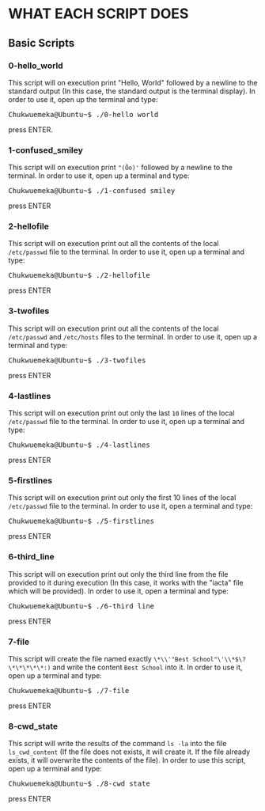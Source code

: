 # WHAT EACH SCRIPT DOES

## Basic Scripts

### 0-hello_world
This script will on execution print "Hello, World" followed by a newline to the standard output (In this case, the standard output is the terminal display). In order to use it, open up the terminal and type: 
<pre>
Chukwuemeka@Ubuntu~$ ./0-hello_world
</pre>

press ENTER.

### 1-confused_smiley
This script will on execution print `"(Ôo)'` followed by a newline to the terminal. In order to use it, open up a terminal and type: 
<pre>
Chukwuemeka@Ubuntu~$ ./1-confused_smiley
</pre>

press ENTER

### 2-hellofile
This script will on execution print out all the contents of the local `/etc/passwd` file to the terminal. In order to use it, open up a terminal and type: 
<pre>
Chukwuemeka@Ubuntu~$ ./2-hellofile
</pre>
press ENTER

### 3-twofiles
This script will on execution print out all the contents of the local `/etc/passwd` and `/etc/hosts` files to the terminal. In order to use it, open up a terminal and type: 
<pre>
Chukwuemeka@Ubuntu~$ ./3-twofiles
</pre>

press ENTER

### 4-lastlines
This script will on execution print out only the last `10` lines of the local `/etc/passwd` file to the terminal. In order to use it, open up a terminal and type: 
<pre>
Chukwuemeka@Ubuntu~$ ./4-lastlines
</pre>
press ENTER

### 5-firstlines
This script will on execution print out only the first 10 lines of the local `/etc/passwd` file to the terminal. In order to use it, open a terminal and type: 
<pre>
Chukwuemeka@Ubuntu~$ ./5-firstlines
</pre>
press ENTER

### 6-third_line
This script will on execution print out only the third line from the file provided to it during execution (In this case, it works with the "iacta" file which will be provided). In order to use it, open a terminal and type: 
<pre>
Chukwuemeka@Ubuntu~$ ./6-third_line
</pre>
press ENTER

### 7-file
This script will create the file named exactly `\*\\'"Best School"\'\\*$\?\*\*\*\*\*:)` and write the content `Best School` into it. In order to use it, open up a terminal and type: 

<pre>
Chukwuemeka@Ubuntu~$ ./7-file
</pre>
press ENTER

### 8-cwd_state 
This script will write the results of the command `ls -la` into the file `ls_cwd_content` (If the file does not exists, it will create it. If the file already exists, it will overwrite the contents of the file). In order to use this script, open up a terminal and type: 
<pre>
Chukwuemeka@Ubuntu~$ ./8-cwd_state
</pre>
press ENTER






